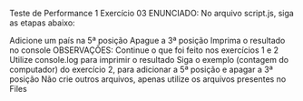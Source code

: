 Teste de Performance 1
Exercício 03
ENUNCIADO:
No arquivo script.js, siga as etapas abaixo:

Adicione um país na 5ª posição
Apague a 3ª posição
Imprima o resultado no console
OBSERVAÇÕES:
Continue o que foi feito nos exercícios 1 e 2
Utilize console.log para imprimir o resultado
Siga o exemplo (contagem do computador) do exercício 2, para adicionar a 5ª posição e apagar a 3ª posição
Não crie outros arquivos, apenas utilize os arquivos presentes no Files
